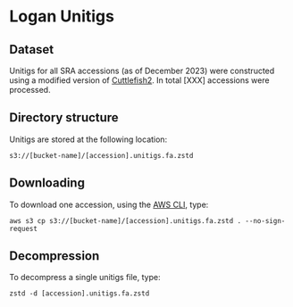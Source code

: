 # Logan Unitigs

## Dataset

Unitigs for all SRA accessions (as of December 2023) were constructed using a modified version of [Cuttlefish2](https://github.com/rchikhi/cuttlefish/). In total [XXX] accessions were processed.

## Directory structure

Unitigs are stored at the following location:

    s3://[bucket-name]/[accession].unitigs.fa.zstd

## Downloading 

To download one accession, using the [AWS CLI](https://aws.amazon.com/cli/), type:
    
    aws s3 cp s3://[bucket-name]/[accession].unitigs.fa.zstd . --no-sign-request

## Decompression

To decompress a single unitigs file, type:

    zstd -d [accession].unitigs.fa.zstd
